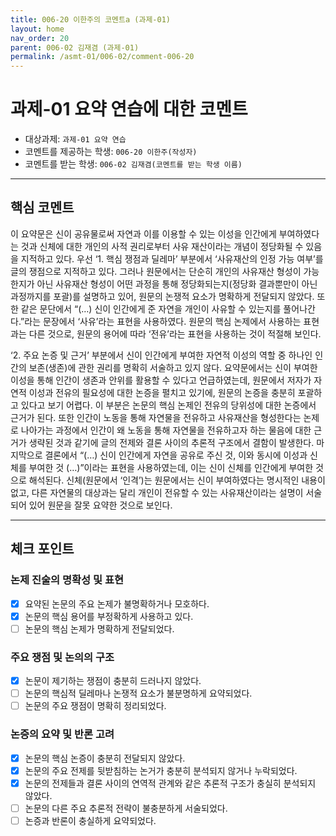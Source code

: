 ```yaml
---
title: 006-20 이한주의 코멘트a (과제-01) 
layout: home
nav_order: 20
parent: 006-02 김재겸 (과제-01)
permalink: /asmt-01/006-02/comment-006-20
---
```


# 과제-01 요약 연습에 대한 코멘트

- 대상과제: `과제-01 요약 연습`  
- 코멘트를 제공하는 학생: `006-20 이한주(작성자)`   
- 코멘트를 받는 학생: `006-02 김재겸(코멘트를 받는 학생 이름)`  

---

## 핵심 코멘트

 이 요약문은 신이 공유물로써 자연과 이를 이용할 수 있는 이성을 인간에게 부여하였다는 것과 신체에 대한 개인의 사적 권리로부터 사유 재산이라는 개념이 정당화될 수 있음을 지적하고 있다. 우선 ‘1. 핵심 쟁점과 딜레마’ 부분에서 ‘사유재산의 인정 가능 여부’를 글의 쟁점으로 지적하고 있다. 그러나 원문에서는 단순히 개인의 사유재산 형성이 가능한지가 아닌 사유재산 형성이 어떤 과정을 통해 정당화되는지(정당화 결과뿐만이 아닌 과정까지를 포괄)를 설명하고 있어, 원문의 논쟁적 요소가 명확하게 전달되지 않았다. 또한 같은 문단에서 “(…) 신이 인간에게 준 자연을 개인이 사유할 수 있는지를 풀어나간다.”라는 문장에서 ‘사유’라는 표현을 사용하였다. 원문의 핵심 논제에서 사용하는 표현과는 다른 것으로, 원문의 용어에 따라 ‘전유’라는 표현을 사용하는 것이 적절해 보인다. 

 ‘2. 주요 논증 및 근거’ 부분에서 신이 인간에게 부여한 자연적 이성의 역할 중 하나인 인간의 보존(생존)에 관한 권리를 명확히 서술하고 있지 않다. 요약문에서는 신이 부여한 이성을 통해 인간이 생존과 안위를 활용할 수 있다고 언급하였는데, 원문에서 저자가 자연적 이성과 전유의 필요성에 대한 논증을 펼치고 있기에, 원문의 논증을 충분히 포괄하고 있다고 보기 어렵다. 이 부분은 논문의 핵심 논제인 전유의 당위성에 대한 논증에서 근거가 된다. 또한 인간이 노동을 통해 자연물을 전유하고 사유재산을 형성한다는 논제로 나아가는 과정에서 인간이 왜 노동을 통해 자연물을 전유하고자 하는 물음에 대한 근거가 생략된 것과 같기에 글의 전제와 결론 사이의 추론적 구조에서 결함이 발생한다. 마지막으로 결론에서 “(…) 신이 인간에게 자연을 공유로 주신 것, 이와 동시에 이성과 신체를 부여한 것 (…)”이라는 표현을 사용하였는데, 이는 신이 신체를 인간에게 부여한 것으로 해석된다. 신체(원문에서 ‘인격’)는 원문에서는 신이 부여하였다는 명시적인 내용이 없고, 다른 자연물의 대상과는 달리 개인이 전유할 수 있는 사유재산이라는 설명이 서술되어 있어 원문을 잘못 요약한 것으로 보인다. 

---

## 체크 포인트

### 논제 진술의 명확성 및 표현  
- [x] 요약된 논문의 주요 논제가 불명확하거나 모호하다.  
- [x] 논문의 핵심 용어를 부정확하게 사용하고 있다.  
- [ ] 논문의 핵심 논제가 명확하게 전달되었다.  

### 주요 쟁점 및 논의의 구조  
- [x] 논문이 제기하는 쟁점이 충분히 드러나지 않았다.  
- [ ] 논문의 핵심적 딜레마나 논쟁적 요소가 불분명하게 요약되었다.  
- [ ] 논문의 주요 쟁점이 명확히 정리되었다.  

### 논증의 요약 및 반론 고려  
- [x] 논문의 핵심 논증이 충분히 전달되지 않았다.  
- [x] 논문의 주요 전제를 뒷받침하는 논거가 충분히 분석되지 않거나 누락되었다.  
- [x] 논문의 전제들과 결론 사이의 연역적 관계와 같은 추론적 구조가 충실히 분석되지 않았다.  
- [ ] 논문의 다른 주요 추론적 전략이 불충분하게 서술되었다.
- [ ] 논증과 반론이 충실하게 요약되었다. 